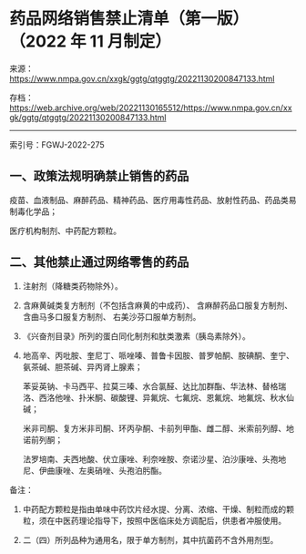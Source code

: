 # 药品网络销售禁止清单（第一版）（2022 年 11 月制定）

来源：<https://www.nmpa.gov.cn/xxgk/ggtg/qtggtg/20221130200847133.html>

存档：<https://web.archive.org/web/20221130165512/https://www.nmpa.gov.cn/xxgk/ggtg/qtggtg/20221130200847133.html>

---

索引号：FGWJ-2022-275

## 一、政策法规明确禁止销售的药品

疫苗、血液制品、麻醉药品、精神药品、医疗用毒性药品、放射性药品、药品类易制毒化学品；

医疗机构制剂、中药配方颗粒。

## 二、其他禁止通过网络零售的药品

1. 注射剂（降糖类药物除外）。

1. 含麻黄碱类复方制剂（不包括含麻黄的中成药）、
   含麻醉药品口服复方制剂、
   含曲马多口服复方制剂、
   右美沙芬口服单方制剂。

1. 《兴奋剂目录》所列的蛋白同化制剂和肽类激素（胰岛素除外）。

1. 地高辛、丙吡胺、奎尼丁、哌唑嗪、普鲁卡因胺、普罗帕酮、胺碘酮、奎宁、氨茶碱、胆茶碱、异丙肾上腺素；

   苯妥英钠、卡马西平、拉莫三嗪、水合氯醛、达比加群酯、华法林、替格瑞洛、西洛他唑、扑米酮、碳酸锂、异氟烷、七氟烷、恩氟烷、地氟烷、秋水仙碱；

   米非司酮、复方米非司酮、环丙孕酮、卡前列甲酯、雌二醇、米索前列醇、地诺前列酮；

   法罗培南、夫西地酸、伏立康唑、利奈唑胺、奈诺沙星、泊沙康唑、头孢地尼、伊曲康唑、左奥硝唑、头孢泊肟酯。

备注：

1. 中药配方颗粒是指由单味中药饮片经水提、分离、浓缩、干燥、制粒而成的颗粒，须在中医药理论指导下，按照中医临床处方调配后，供患者冲服使用。

1. 二（四）所列品种为通用名，限于单方制剂，其中抗菌药不含外用剂型。
